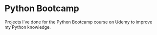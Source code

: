# Python Bootcamp
Projects I've done for the Python Bootcamp course on Udemy to improve my Python knowledge.
